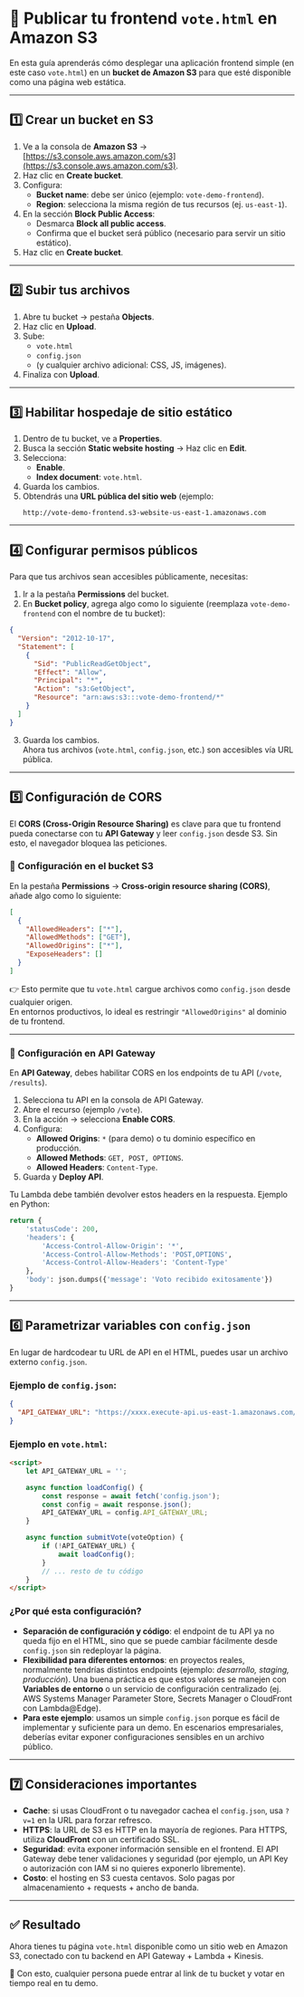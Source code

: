 # 📌 Publicar tu frontend `vote.html` en Amazon S3

En esta guía aprenderás cómo desplegar una aplicación frontend simple (en este caso `vote.html`) en un **bucket de Amazon S3** para que esté disponible como una página web estática.

---

## 1️⃣ Crear un bucket en S3
1. Ve a la consola de **Amazon S3** → [https://s3.console.aws.amazon.com/s3](https://s3.console.aws.amazon.com/s3).
2. Haz clic en **Create bucket**.
3. Configura:
   - **Bucket name**: debe ser único (ejemplo: `vote-demo-frontend`).
   - **Region**: selecciona la misma región de tus recursos (ej. `us-east-1`).
4. En la sección **Block Public Access**:
   - Desmarca **Block all public access**.
   - Confirma que el bucket será público (necesario para servir un sitio estático).
5. Haz clic en **Create bucket**.

---

## 2️⃣ Subir tus archivos
1. Abre tu bucket → pestaña **Objects**.
2. Haz clic en **Upload**.
3. Sube:
   - `vote.html`
   - `config.json`
   - (y cualquier archivo adicional: CSS, JS, imágenes).
4. Finaliza con **Upload**.

---

## 3️⃣ Habilitar hospedaje de sitio estático
1. Dentro de tu bucket, ve a **Properties**.
2. Busca la sección **Static website hosting** → Haz clic en **Edit**.
3. Selecciona:
   - **Enable**.
   - **Index document**: `vote.html`.
4. Guarda los cambios.
5. Obtendrás una **URL pública del sitio web** (ejemplo:  
   ```
   http://vote-demo-frontend.s3-website-us-east-1.amazonaws.com
   ```

---

## 4️⃣ Configurar permisos públicos
Para que tus archivos sean accesibles públicamente, necesitas:
1. Ir a la pestaña **Permissions** del bucket.
2. En **Bucket policy**, agrega algo como lo siguiente (reemplaza `vote-demo-frontend` con el nombre de tu bucket):

```json
{
  "Version": "2012-10-17",
  "Statement": [
    {
      "Sid": "PublicReadGetObject",
      "Effect": "Allow",
      "Principal": "*",
      "Action": "s3:GetObject",
      "Resource": "arn:aws:s3:::vote-demo-frontend/*"
    }
  ]
}
```

3. Guarda los cambios.  
   Ahora tus archivos (`vote.html`, `config.json`, etc.) son accesibles vía URL pública.

---

## 5️⃣ Configuración de CORS

El **CORS (Cross-Origin Resource Sharing)** es clave para que tu frontend pueda conectarse con tu **API Gateway** y leer `config.json` desde S3. Sin esto, el navegador bloquea las peticiones.

### 🔹 Configuración en el bucket S3
En la pestaña **Permissions** → **Cross-origin resource sharing (CORS)**, añade algo como lo siguiente:

```json
[
  {
    "AllowedHeaders": ["*"],
    "AllowedMethods": ["GET"],
    "AllowedOrigins": ["*"],
    "ExposeHeaders": []
  }
]
```

👉 Esto permite que tu `vote.html` cargue archivos como `config.json` desde cualquier origen.  
En entornos productivos, lo ideal es restringir `"AllowedOrigins"` al dominio de tu frontend.

---

### 🔹 Configuración en API Gateway
En **API Gateway**, debes habilitar CORS en los endpoints de tu API (`/vote`, `/results`).

1. Selecciona tu API en la consola de API Gateway.
2. Abre el recurso (ejemplo `/vote`).
3. En la acción → selecciona **Enable CORS**.
4. Configura:
   - **Allowed Origins**: `*` (para demo) o tu dominio específico en producción.
   - **Allowed Methods**: `GET, POST, OPTIONS`.
   - **Allowed Headers**: `Content-Type`.
5. Guarda y **Deploy API**.

Tu Lambda debe también devolver estos headers en la respuesta. Ejemplo en Python:

```python
return {
    'statusCode': 200,
    'headers': {
        'Access-Control-Allow-Origin': '*',
        'Access-Control-Allow-Methods': 'POST,OPTIONS',
        'Access-Control-Allow-Headers': 'Content-Type'
    },
    'body': json.dumps({'message': 'Voto recibido exitosamente'})
}
```

---

## 6️⃣ Parametrizar variables con `config.json`
En lugar de hardcodear tu URL de API en el HTML, puedes usar un archivo externo `config.json`.  

### Ejemplo de `config.json`:
```json
{
  "API_GATEWAY_URL": "https://xxxx.execute-api.us-east-1.amazonaws.com/prod/vote"
}
```

### Ejemplo en `vote.html`:
```html
<script>
    let API_GATEWAY_URL = '';

    async function loadConfig() {
        const response = await fetch('config.json');
        const config = await response.json();
        API_GATEWAY_URL = config.API_GATEWAY_URL;
    }

    async function submitVote(voteOption) {
        if (!API_GATEWAY_URL) {
            await loadConfig();
        }
        // ... resto de tu código
    }
</script>
```

### ¿Por qué esta configuración?
- **Separación de configuración y código**: el endpoint de tu API ya no queda fijo en el HTML, sino que se puede cambiar fácilmente desde `config.json` sin redeployar la página.  
- **Flexibilidad para diferentes entornos**: en proyectos reales, normalmente tendrías distintos endpoints (ejemplo: *desarrollo, staging, producción*). Una buena práctica es que estos valores se manejen con **Variables de entorno** o un servicio de configuración centralizado (ej. AWS Systems Manager Parameter Store, Secrets Manager o CloudFront con Lambda@Edge).  
- **Para este ejemplo**: usamos un simple `config.json` porque es fácil de implementar y suficiente para un demo. En escenarios empresariales, deberías evitar exponer configuraciones sensibles en un archivo público.

---

## 7️⃣ Consideraciones importantes
- **Cache**: si usas CloudFront o tu navegador cachea el `config.json`, usa `?v=1` en la URL para forzar refresco.  
- **HTTPS**: la URL de S3 es HTTP en la mayoría de regiones. Para HTTPS, utiliza **CloudFront** con un certificado SSL.  
- **Seguridad**: evita exponer información sensible en el frontend. El API Gateway debe tener validaciones y seguridad (por ejemplo, un API Key o autorización con IAM si no quieres exponerlo libremente).  
- **Costo**: el hosting en S3 cuesta centavos. Solo pagas por almacenamiento + requests + ancho de banda.  

---

## ✅ Resultado
Ahora tienes tu página `vote.html` disponible como un sitio web en Amazon S3, conectado con tu backend en API Gateway + Lambda + Kinesis.  

🎉 Con esto, cualquier persona puede entrar al link de tu bucket y votar en tiempo real en tu demo.
